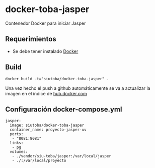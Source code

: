 # docker-toba-jasper
Contenedor Docker para iniciar Jasper 

## Requerimientos
 * Se debe tener instalado [Docker](https://docs.docker.com/installation/)

## Build
```
docker build -t="siutoba/docker-toba-jasper" .
```
Una vez hecho el push a github automáticamente se va a actualizar la imagen en el índice de [hub.docker.com](hub.docker.com)

## Configuración docker-compose.yml
```
jasper:
  image: siutoba/docker-toba-jasper
  container_name: proyecto-jasper-uv
  ports:
   - "8081:8081"
  links:
   - pg
  volumes:
   - ./vendor/siu-toba/jasper:/var/local/jasper
   - ./:/var/local/proyecto
```
